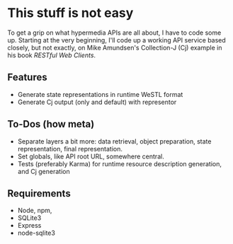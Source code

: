 # This stuff is not easy

To get a grip on what hypermedia APIs are all about, I have to code some up.
Starting at the very beginning, I'll code up a working API service based 
closely, but not exactly, on Mike Amundsen's Collection-J (Cj) example in his book
_RESTful Web Clients_.

## Features

* Generate state representations in runtime WeSTL format
* Generate Cj output (only and default) with representor

## To-Dos (how meta)

* Separate layers a bit more: data retrieval, object preparation, state
representation, final representation.
* Set globals, like API root URL, somewhere central.
* Tests (preferably Karma) for runtime resource description generation, 
and Cj generation

## Requirements

* Node, npm,
* SQLite3
* Express
* node-sqlite3

